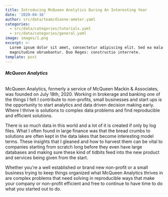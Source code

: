 ```yaml
---
title: Introducing McQueen Analytics During An Interesting Year
date: '2020-04-16'
author: src/data/team/dianne-ameter.yaml
categories:
  - src/data/categories/tutorials.yaml
  - src/data/categories/general.yaml
image: images/1.png
excerpt: >-
  Lorem ipsum dolor sit amet, consectetur adipiscing elit. Sed ea mala virtuti
  magnitudine obruebantur. Duo Reges: constructio interrete.
template: post
---
```

###### **McQueen Analytics**

McQueen Analytics, formerly a service of McQueen Mackin & Associates, was founded on July 18th, 2020.  Working in brokerage and banking one of the things I felt I contribute to non-profits, small businesses and start ups is the opportunity to start analytics and data driven decision making early.  Where I thrive is solutions to complex data problems and find reproducible and efficient solutions.  
  
There is so much data in this world and a lot of it is created if only by log files.  What I often found in large finance was that the bread crumbs to solutions are often kept in the data lakes that become interesting model terms.  These insights that I gleaned and how to harvest them can be vital to companies starting from scratch long before they even have large databases and making sure these kind of tidbits feed into the new product and services being given from the start.  
  
Whether you're a well established or brand new non-profit or a small business trying to keep things organized what McQueen Analytics thrives in are complex problems that need solving in reproducible ways that make your company or non-profit efficient and free to continue to have time to do what you started out to do.  